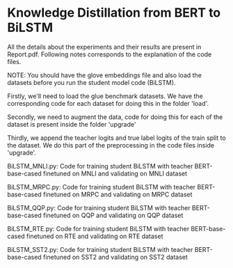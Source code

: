 # Knowledge Distillation from BERT to BiLSTM

All the details about the experiments and their results are present in Report.pdf. Following notes corresponds to the explanation of the code files. 

NOTE: You should have the glove embeddings file and also load the datasets before you run the student model code (BiLSTM).


Firstly, we'll need to load the glue benchmark datasets.
We have the corresponding code for each dataset for doing this in the folder 'load'.

Secondly, we need to augment the data, code for doing this for each of the dataset is present inside the folder 'upgrade'

Thirdly, we append the teacher logits and true label logits of the train split to the dataset. We do this part of the preprocessing in the code files inside 'upgrade'.

BiLSTM_MNLI.py: Code for training student BiLSTM with teacher BERT-base-cased finetuned on MNLI and validating on MNLI dataset

BiLSTM_MRPC.py: Code for training student BiLSTM with teacher BERT-base-cased finetuned on MRPC and validating on MRPC dataset

BiLSTM_QQP.py: Code for training student BiLSTM with teacher BERT-base-cased finetuned on QQP and validating on QQP dataset

BiLSTM_RTE.py: Code for training student BiLSTM with teacher BERT-base-cased finetuned on RTE and validating on RTE dataset

BiLSTM_SST2.py: Code for training student BiLSTM with teacher BERT-base-cased finetuned on SST2 and validating on SST2 dataset
